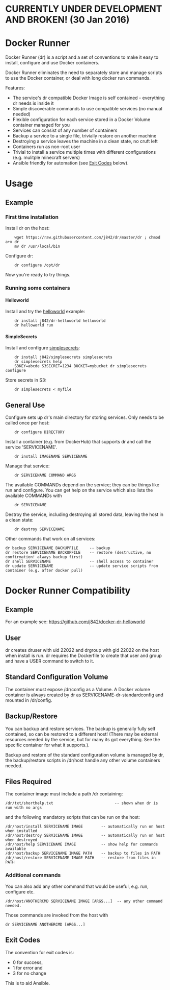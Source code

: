 # CURRENTLY UNDER DEVELOPMENT AND BROKEN! (30 Jan 2016)

# Docker Runner

Docker Runner (dr) is a script and a set of conventions to make it easy to install, 
configure and use Docker containers. 

Docker Runner eliminates the need to separately store and manage scripts to use the Docker container, 
or deal with long docker run commands.

Features:
* The service's dr compatible Docker Image is self contained - everything dr needs is inside it
* Simple discoverable commands to use compatible services (no manual needed)
* Flexible configuration for each service stored in a Docker Volume container managed for you
* Services can consist of any number of containers
* Backup a service to a single file, trivially restore on another machine
* Destroying a service leaves the machine in a clean state, no cruft left
* Containers run as non-root user
* Trivial to install a service multiple times with different configurations (e.g. mulitple minecraft servers)
* Ansible friendly for automation (see [Exit Codes](https://github.com/j842/dr#exit-codes) below).

# Usage

## Example

### First time installation

Install dr on the host:
```
    wget https://raw.githubusercontent.com/j842/dr/master/dr ; chmod a+x dr
    mv dr /usr/local/bin
```

Configure dr:
```
    dr configure /opt/dr
```

Now you're ready to try things.

### Running some containers

#### Helloworld

Install and try the [helloworld](https://github.com/j842/docker-dr-helloworld) example:
```
    dr install j842/dr-helloworld helloworld
    dr helloworld run
```

#### SimpleSecrets

Install and configure [simplesecrets](https://github.com/j842/docker-simplesecrets):
```
    dr install j842/simplesecrets simplesecrets
    dr simplesecrets help
    S3KEY=abcde S3SECRET=1234 BUCKET=mybucket dr simplesecrets configure
```
    
Store secrets in S3:
```
    dr simplesecrets < myfile
```

## General Use

Configure sets up dr's main directory for storing services. Only needs to be called once per host:
```
    dr configure DIRECTORY
```

Install a container (e.g. from DockerHub) that supports dr and call the service 'SERVICENAME'.
```
    dr install IMAGENAME SERVICENAME
```

Manage that service:
```
    dr SERVICENAME COMMAND ARGS
```
The available COMMANDs depend on the service; they can be things like run and configure. You can get help on the service
which also lists the available COMMANDs with
```
    dr SERVICENAME
```

Destroy the service, including destroying all stored data, leaving the host in a clean state:
```
    dr destroy SERVICENAME
``` 

Other commands that work on all services:
```
dr backup SERVICENAME BACKUPFILE     -- backup
dr restore SERVICENAME BACKUPFILE    -- restore (destructive, no confirmation! always backup first)
dr shell SERVICENAME                 -- shell access to container
dr update SERVICENAME                -- update service scripts from container (e.g. after docker pull)
```
   

# Docker Runner Compatibility

## Example

For an example see: https://github.com/j842/docker-dr-helloworld

## User

dr creates druser with uid 22022 and drgroup with gid 22022 on the host when install is run.
dr requires the Dockerfile to create that user and group and have a USER command to switch to it.

## Standard Configuration Volume

The container must expose /dr/config as a Volume. A Docker volume container is always created by dr as
SERVICENAME-dr-standardconfig and mounted in /dr/config. 

## Backup/Restore 
You can backup and restore services. The backup is generally fully self contained, so can be restored to a different host!
(There may be external resources needed by the service, but for many its got everything. See the specific container for what it supports.).

Backup and restore of the standard configuration volume is managed by dr, the backup/restore scripts in /dr/host handle any other volume containers needed.

## Files Required

The container image must include a path /dr containing:

```
/dr/txt/shorthelp.txt                           -- shown when dr is run with no args
```

and the following mandatory scripts that can be run on the host:
```
/dr/host/install SERVICENAME IMAGE        -- automatically run on host when installed
/dr/host/destroy SERVICENAME IMAGE        -- automatically run on host when destroyed
/dr/host/help SERVICENAME IMAGE           -- show help for commands available
/dr/host/backup SERVICENAME IMAGE PATH    -- backup to files in PATH
/dr/host/restore SERVICENAME IMAGE PATH   -- restore from files in PATH
```

### Additional commands

You can also add any other command that would be useful, e.g. run, configure etc.
```
/dr/host/ANOTHERCMD SERVICENAME IMAGE [ARGS...]  -- any other command needed.
```

Those commands are invoked from the host with
```
dr SERVICENAME ANOTHERCMD [ARGS...]
```

## Exit Codes

The convention for exit codes is:
* 0 for success,
* 1 for error and 
* 3 for no change 

This is to aid Ansible.
